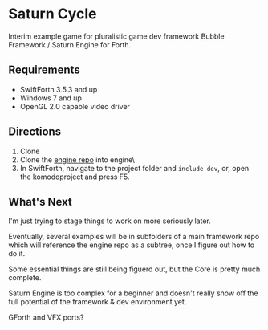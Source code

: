 # Saturn Cycle
Interim example game for pluralistic game dev framework Bubble Framework / Saturn Engine for Forth.

## Requirements

* SwiftForth 3.5.3 and up
* Windows 7 and up
* OpenGL 2.0 capable video driver  

## Directions

1. Clone
2. Clone the [engine repo](https://github.com/rogerlevy/bubble-engine-subrepo) into engine\ 
3. In SwiftForth, navigate to the project folder and `include dev`, or, open the komodoproject and press F5.

## What's Next

I'm just trying to stage things to work on more seriously later.  

Eventually, several examples will be in subfolders of a main framework repo which will reference the engine repo as a subtree, once I figure out how to do it.

Some essential things are still being figuerd out, but the Core is pretty much complete.  

Saturn Engine is too complex for a beginner and doesn't really show off the full potential of the framework & dev environment yet.

GForth and VFX ports?
